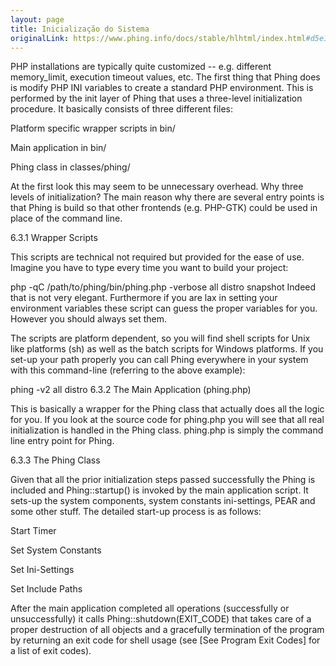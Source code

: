 ```yaml
---
layout: page
title: Inicialização do Sistema
originalLink: https://www.phing.info/docs/stable/hlhtml/index.html#d5e1778
---
```


PHP installations are typically quite customized -- e.g. different memory_limit, execution timeout values, 
etc. The first thing that Phing does is modify PHP INI variables to create a standard PHP environment. This 
is performed by the init layer of Phing that uses a three-level initialization procedure. It basically 
consists of three different files:

Platform specific wrapper scripts in bin/

Main application in bin/

Phing class in classes/phing/

At the first look this may seem to be unnecessary overhead. Why three levels of initialization? The main 
reason why there are several entry points is that Phing is build so that other frontends (e.g. PHP-GTK) 
could be used in place of the command line.

6.3.1 Wrapper Scripts

This scripts are technical not required but provided for the ease of use. Imagine you have to type every 
time you want to build your project:

php -qC /path/to/phing/bin/phing.php -verbose all distro snapshot
Indeed that is not very elegant. Furthermore if you are lax in setting your environment variables these 
script can guess the proper variables for you. However you should always set them.

The scripts are platform dependent, so you will find shell scripts for Unix like platforms (sh) as well 
as the batch scripts for Windows platforms. If you set-up your path properly you can call Phing everywhere 
in your system with this command-line (referring to the above example):

phing -v2 all distro
6.3.2 The Main Application (phing.php)

This is basically a wrapper for the Phing class that actually does all the logic for you. If you look at 
the source code for phing.php you will see that all real initialization is handled in the Phing class. 
phing.php is simply the command line entry point for Phing.

6.3.3 The Phing Class

Given that all the prior initialization steps passed successfully the Phing is included and Phing::startup() 
is invoked by the main application script. It sets-up the system components, system constants ini-settings, 
PEAR and some other stuff. The detailed start-up process is as follows:

Start Timer

Set System Constants

Set Ini-Settings

Set Include Paths

After the main application completed all operations (successfully or unsuccessfully) it calls 
Phing::shutdown(EXIT_CODE) that takes care of a proper destruction of all objects and a gracefully 
termination of the program by returning an exit code for shell usage (see [See Program Exit Codes] 
for a list of exit codes).